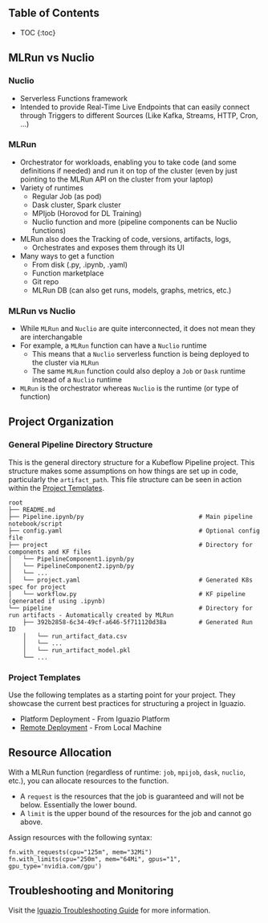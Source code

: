 ## Table of Contents
* TOC
{:toc}

## MLRun vs Nuclio
### Nuclio 
- Serverless Functions framework
- Intended to provide Real-Time Live Endpoints that can easily connect through Triggers to different Sources (Like Kafka, Streams, HTTP, Cron, ...)

### MLRun
- Orchestrator for workloads, enabling you to take code (and some definitions if needed) and run it on top of the cluster (even by just pointing to the MLRun API on the cluster from your laptop)
- Variety of runtimes 
    - Regular Job (as pod)
    - Dask cluster, Spark cluster
    - MPIjob (Horovod for DL Training)
    - Nuclio function and more (pipeline components can be Nuclio functions)
- MLRun also does the Tracking of code, versions, artifacts, logs, 
    - Orchestrates and exposes them through its UI
- Many ways to get a function
    - From disk (.py, .ipynb, .yaml)
    - Function marketplace
    - Git repo
    - MLRun DB (can also get runs, models, graphs, metrics, etc.)

### MLRun vs Nuclio       
- While `MLRun` and `Nuclio` are quite interconnected, it does not mean they are interchangable
- For example, a `MLRun` function can have a `Nuclio` runtime
    - This means that a `Nuclio` serverless function is being deployed to the cluster via `MLRun`
    - The same `MLRun` function could also deploy a `Job` or `Dask` runtime instead of a `Nuclio` runtime
- `MLRun` is the orchestrator whereas `Nuclio` is the runtime (or type of function)

## Project Organization
### General Pipeline Directory Structure
This is the general directory structure for a Kubeflow Pipeline project. This structure makes some assumptions on how things are set up in code, particularly the `artifact_path`. This file structure can be seen in action within the [Project Templates](#Project-Templates).
```
root
├── README.md
├── Pipeline.ipynb/py                                # Main pipeline notebook/script
├── config.yaml                                      # Optional config file
├── project                                          # Directory for components and KF files
│   └── PipelineComponent1.ipynb/py
│   └── PipelineComponent2.ipynb/py
│   └── ...
│   └── project.yaml                                 # Generated K8s spec for project
│   └── workflow.py                                  # KF pipeline (generated if using .ipynb)
└── pipeline                                         # Directory for run artifacts - Automatically created by MLRun
    ├── 392b2858-6c34-49cf-a646-5f711120d38a         # Generated Run ID
    │   └── run_artifact_data.csv
    │   └── ...
    │   └── run_artifact_model.pkl
    └── ...
```
### Project Templates
Use the following templates as a starting point for your project. They showcase the current best practices for structuring a project in Iguazio.
- Platform Deployment - From Iguazio Platform
- [Remote Deployment](https://github.com/igz-us-sales/igz-remote-deployment) - From Local Machine

## Resource Allocation
With a MLRun function (regardless of runtime: `job`, `mpijob`, `dask`, `nuclio`, etc.), you can allocate resources to the function.
- A `request` is the resources that the job is guaranteed and will not be below. Essentially the lower bound.
- A `limit` is the upper bound of the resources for the job and cannot go above.

Assign resources with the following syntax:
```
fn.with_requests(cpu="125m", mem="32Mi")
fn.with_limits(cpu="250m", mem="64Mi", gpus="1", gpu_type='nvidia.com/gpu')
```

## Troubleshooting and Monitoring
Visit the [Iguazio Troubleshooting Guide](https://igz-us-sales.github.io/igz-troubleshooting/) for more information.